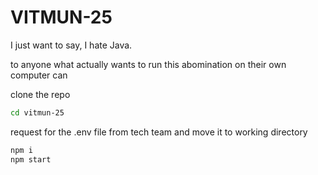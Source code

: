 # VITMUN-25

I just want to say, I hate Java.

to anyone what actually wants to run this abomination on their own computer can

clone the repo

```bash
cd vitmun-25
```

request for the .env file from tech team and move it to working directory

```bash
npm i
npm start
```
